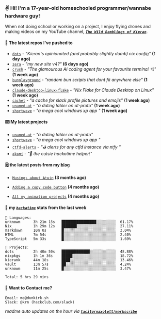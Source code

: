 ### ✌️ Hi! I'm a 17-year-old homeschooled programmer/wannabe hardware guy!

When not doing school or working on a project, I enjoy flying drones and making videos on my YouTube channel, [**_`The Wild Ramblings of Kieran`_**](https://youtube.com/@kieran.rambles).

#### 👷 The latest repos I've pushed to

- [`dots`](https://github.com/taciturnaxolotl/dots) - _"Kieran's opinionated (and probably slightly dumb) nix config"_ **(1 day ago)**
- [`zera`](https://github.com/taciturnaxolotl/zera) - _"my new site v4?"_ **(6 days ago)**
- [`crush`](https://github.com/charmbracelet/crush) - _"The glamourous AI coding agent for your favourite terminal 💘"_ **(1 week ago)**
- [`bunplayground`](https://github.com/taciturnaxolotl/bunplayground) - _"random bun scripts that dont fit anywhere else"_ **(1 week ago)**
- [`claude-desktop-linux-flake`](https://github.com/k3d3/claude-desktop-linux-flake) - _"Nix Flake for Claude Desktop on Linux"_ **(1 week ago)**
- [`cachet`](https://github.com/taciturnaxolotl/cachet) - _"a cache for slack profile pictures and emojis"_ **(1 week ago)**
- [`unamed-at`](https://github.com/taciturnaxolotl/unamed-at) - _"a dating labler on at-proto"_ **(1 week ago)**
- [`shortwave`](https://github.com/taciturnaxolotl/shortwave) - _"a mega cool windows xp app "_ **(1 week ago)**

#### ⌨️ My latest projects

- [`unamed-at`](https://github.com/taciturnaxolotl/unamed-at) - _"a dating labler on at-proto"_
- [`shortwave`](https://github.com/taciturnaxolotl/shortwave) - _"a mega cool windows xp app "_
- [`ctfd-alerts`](https://github.com/taciturnaxolotl/ctfd-alerts) - _"⛳ alerts for any ctfd instance via ntfy "_
- [`akami`](https://github.com/taciturnaxolotl/akami) - _"🌷 the cutsie hackatime helper!"_

#### 🗒️ the latest posts from my [blog](https://dunkirk.sh)

- [`Musings about Atuin`](https://dunkirk.sh/blog/atuin/) **(3 months ago)**

- [`Adding a copy code button`](https://dunkirk.sh/blog/adding-a-copy-button/) **(4 months ago)**

- [`All my animation projects`](https://dunkirk.sh/blog/my-animations/) **(4 months ago)**



#### 📡 my [_`hackatime`_](https://waka.hackclub.com) stats from the last week

```text
💾 Languages:
unknown      3h 21m 15s   ████████████████░░░░░░░░░  61.17%
Nix          1h 29m 12s   ███████░░░░░░░░░░░░░░░░░░  27.11%
markdown     10m 0s       █░░░░░░░░░░░░░░░░░░░░░░░░  3.04%
HTML         7m 54s       █░░░░░░░░░░░░░░░░░░░░░░░░  2.40%
TypeScript   5m 33s       █░░░░░░░░░░░░░░░░░░░░░░░░  1.69%

💼 Projects:
dots         2h 40m 50s   █████████████░░░░░░░░░░░░  48.88%
nixpkgs      1h 1m 36s    █████░░░░░░░░░░░░░░░░░░░░  18.72%
kierank      44m 18s      ████░░░░░░░░░░░░░░░░░░░░░  13.46%
vault        13m 57s      ██░░░░░░░░░░░░░░░░░░░░░░░  4.24%
unknown      11m 25s      █░░░░░░░░░░░░░░░░░░░░░░░░  3.47%

Total: 5 hrs 29 mins
```

#### 📮 Want to Contact me?

```text
Email: me@dunkirk.sh
Slack: @krn (hackclub.com/slack)
```

_readme auto updates on the hour via [**`taciturnaxolotl/markscribe`**](https://github.com/taciturnaxolotl/markscribe)_
